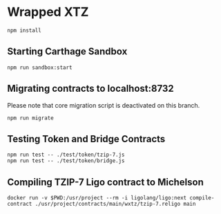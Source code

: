 # Wrapped XTZ

```
npm install
```

## Starting Carthage Sandbox

```
npm run sandbox:start
```

## Migrating contracts to localhost:8732

Please note that core migration script is deactivated on this branch.

```
npm run migrate
```

## Testing Token and Bridge Contracts

```
npm run test -- ./test/token/tzip-7.js
npm run test -- ./test/token/bridge.js
```

## Compiling TZIP-7 Ligo contract to Michelson

```
docker run -v $PWD:/usr/project --rm -i ligolang/ligo:next compile-contract ./usr/project/contracts/main/wxtz/tzip-7.religo main
```